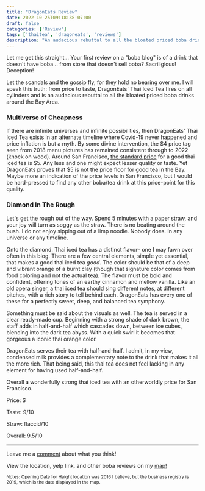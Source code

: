 ```yaml
---
title: "DragonEats Review"
date: 2022-10-25T09:18:38-07:00
draft: false
categories: ['Review']
tags: ['thaitea', 'dragoneats', 'reviews']
description: "An audacious rebuttal to all the bloated priced boba drinks around the Bay Area"
---
```


Let me get this straight... Your first review on a "boba blog" is of a drink that doesn't have boba... from store that doesn't sell boba? Sacriligious! Deception! 

Let the scandals and the gossip fly, for they hold no bearing over me. I will speak this truth: from price to taste, DragonEats' Thai Iced Tea fires on all cylinders and is an audacious rebuttal to all the bloated priced boba drinks around the Bay Area.

### Multiverse of Cheapness
If there are infinite universes and infinite possibilities, then DragonEats' Thai Iced Tea exists in an alternate timeline where Covid-19 never happened and price inflation is but a myth. By some divine intervention, the $4 price tag seen from 2018 menu pictures has remained consistent through to 2022 (knock on wood). Around San Francisco, <a href="/posts/thaiteabobalytics">the standard price</a> for a good thai iced tea is $5. Any less and one might expect lesser quality or taste. Yet DragonEats proves that $5 is not the price floor for good tea in the Bay.  Maybe more an indication of the price levels in San Francisco, but I would be hard-pressed to find any other boba/tea drink at this price-point for this quality.

### Diamond In The Rough
Let's get the rough out of the way. Spend 5 minutes with a paper straw, and your joy will turn as soggy as the straw. There is no beating around the bush. I do not enjoy sipping out of a limp noodle. Nobody does. In any universe or any timeline.

Onto the diamond. Thai iced tea has a distinct flavor– one I may fawn over often in this blog. There are a few central elements, simple yet essential, that makes a good thai iced tea _good_. The color should be that of a deep and vibrant orange of a burnt clay (though that signature color comes from food coloring and not the actual tea). The flavor must be bold and confident, offering tones of an earthy cinnamon and mellow vanilla. Like an old opera singer, a thai iced tea should sing different notes, at different pitches, with a rich story to tell behind each. DragonEats has every one of these for a perfectly sweet, deep, and balanced tea symphony.

Something must be said about the visuals as well. The tea is served in a clear ready-made cup. Beginning with a strong shade of dark brown, the staff adds in half-and-half which cascades down, between ice cubes, blending into the dark tea abyss. With a quick swirl it becomes that gorgeous a iconic thai orange color.

DragonEats serves their tea with half-and-half. I admit, in my view, condensed milk provides a complementary note to the drink that makes it all the more rich. That being said, this thai tea does not feel lacking in any element for having used half-and-half.

Overall a wonderfully strong thai iced tea with an otherworldly price for San Francisco.

Price: $

Taste: 9/10

Straw: flaccid/10

Overall: 9.5/10

<hr class="solid" style ="border-top: 2px solid #bbb">
Leave me a <a href="../../contact">comment</a> about what you think!

View the location, yelp link, and other boba reviews on my <a href="../../map">map!</a><br>

<small>
    Notes: Opening Date for Haight location was 2016 I believe, but the business registry is 2019, which is the date displayed in the map.
</small>